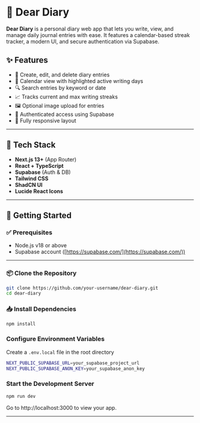 # 📔 Dear Diary

**Dear Diary** is a personal diary web app that lets you write, view, and manage daily journal entries with ease. It features a calendar-based streak tracker, a modern UI, and secure authentication via Supabase.

## ✨ Features

- 📝 Create, edit, and delete diary entries
- 📅 Calendar view with highlighted active writing days
- 🔍 Search entries by keyword or date
- 📈 Tracks current and max writing streaks
- 🖼️ Optional image upload for entries
- 🔐 Authenticated access using Supabase
- 📱 Fully responsive layout

---

## 🔧 Tech Stack

- **Next.js 13+** (App Router)
- **React + TypeScript**
- **Supabase** (Auth & DB)
- **Tailwind CSS**
- **ShadCN UI**
- **Lucide React Icons**

---

## 🚀 Getting Started

### ✅ Prerequisites

- Node.js v18 or above
- Supabase account ([https://supabase.com/](https://supabase.com/))

---

### 📦 Clone the Repository

```bash
git clone https://github.com/your-username/dear-diary.git
cd dear-diary
```

### 📥 Install Dependencies

```bash
npm install
```

### Configure Environment Variables
Create a `.env.local` file in the root directory

```bash
NEXT_PUBLIC_SUPABASE_URL=your_supabase_project_url
NEXT_PUBLIC_SUPABASE_ANON_KEY=your_supabase_anon_key
```

### Start the Development Server
```bash
npm run dev
```
Go to http://localhost:3000 to view your app.

---

